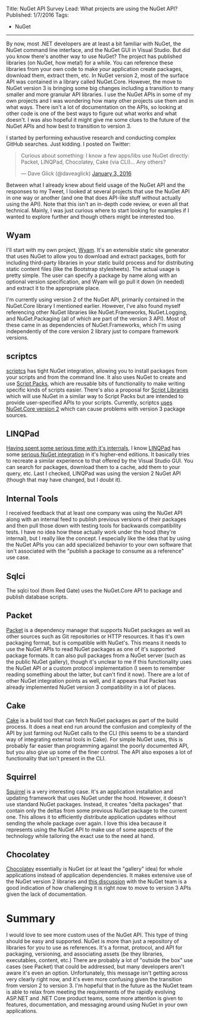 Title: NuGet API Survey
Lead: What projects are using the NuGet API?
Published: 1/7/2016
Tags:
  - NuGet
---
By now, most .NET developers are at least a bit familiar with NuGet, the NuGet command line interface, and the NuGet GUI in Visual Studio. But did you know there's another way to use NuGet? The project has published libraries (on NuGet, how meta!) for a while. You can reference these libraries from your own code to make *your* application create packages, download them, extract them, etc. In NuGet version 2, most of the surface API was contained in a library called NuGet.Core. However, the move to NuGet version 3 is bringing some big changes including a transition to many smaller and more granular API libraries. I use the NuGet APIs in some of my own projects and I was wondering how many other projects use them and in what ways. There isn't a lot of documentation on the APIs, so looking at other code is one of the best ways to figure out what works and what doesn't. I was also hopeful it might give me some clues to the future of the NuGet APIs and how best to transition to version 3.

I started by performing exhaustive research and conducting complex GitHub searches. Just kidding. I posted on Twitter:

<blockquote class="twitter-tweet" lang="en"><p lang="en" dir="ltr">Curious about something: I know a few apps/libs use NuGet directly: Packet, LINQPad, Chocolatey, Cake (via CLI)... Any others?</p>&mdash; Dave Glick (@daveaglick) <a href="https://twitter.com/daveaglick/status/683654871380312064">January 3, 2016</a></blockquote>
<script async src="//platform.twitter.com/widgets.js" charset="utf-8"></script>

Between what I already knew about field usage of the NuGet API and the responses to my Tweet, I looked at several projects that use the NuGet API in one way or another (and one that does API-like stuff without actually using the API). Note that this isn't an in-depth code review, or even all that technical. Mainly, I was just curious where to start looking for examples if I wanted to explore further and though others might be interested too.

## Wyam

I'll start with my own project, [Wyam](https://github.com/Wyamio/Wyam). It's an extensible static site generator that uses NuGet to allow you to download and extract packages, both for including third-party libraries in your static build process and for distributing static content files (like the Bootstrap stylesheets). The actual usage is pretty simple. The user can specify a package by name along with an optional version specification, and Wyam will go pull it down (in needed) and extract it to the appropriate place.

I'm currently using version 2 of the NuGet API, primarily contained in the NuGet.Core library I mentioned earlier. However, I've also found myself referencing other NuGet libraries like NuGet.Frameworks, NuGet.Logging, and NuGet.Packaging (all of which are part of the version 3 API). Most of these came in as dependencies of NuGet.Frameworks, which I'm using independently of the core version 2 library just to compare framework versions.

## scriptcs

[scriptcs](http://scriptcs.net/) has tight NuGet integration, allowing you to install packages from your scripts and from the command line. It also uses NuGet to create and use [Script Packs](https://github.com/scriptcs/scriptcs/wiki/Script-Packs), which are reusable bits of functionality to make writing specific kinds of scripts easier. There's also a proposal for [Script Libraries](https://github.com/scriptcs/scriptcs/wiki/Script-Libraries) which will use NuGet in a similar way to Script Packs but are intended to provide user-specified APIs to your scripts. Currently, scriptcs [uses NuGet.Core version 2](https://github.com/scriptcs/scriptcs/wiki/NuGet-v3) which can cause problems with version 3 package sources.

## LINQPad

[Having spent some serious time with it's internals](/posts/announcing-linqpad-codeanalysis), I know [LINQPad](https://www.linqpad.net/) has some [serious NuGet integration](https://www.linqpad.net/Purchase.aspx#NuGet) in it's higher-end editions. It basically tries to recreate a similar experience to that offered by the Visual Studio GUI. You can search for packages, download them to a cache, add them to your query, etc. Last I checked, LINQPad was using the version 2 NuGet API (though that may have changed, but I doubt it). 

## Internal Tools

I received feedback that at least one company was using the NuGet API along with an internal feed to publish previous versions of their packages and then pull those down with testing tools for backwards compatibility tests. I have no idea how these actually work under the hood (they're internal), but I really like the concept. I especially like the idea that by using the NuGet APIs you can add specialized behavior to your own software that isn't associated with the "publish a package to consume as a reference" use case. 

## Sqlci

The sqlci tool (from Red Gate) uses the NuGet.Core API to package and publish database scripts. 

## Packet

[Packet](https://fsprojects.github.io/Paket/) is a dependency manager that supports NuGet packages as well as other sources such as Git repositories or HTTP resources. It has it's own packaging format, but is compatible with NuGet's. This means it needs to use the NuGet APIs to read NuGet packages as one of it's supported package formats. It can also pull packages from a NuGet server (such as the public NuGet gallery), though it's unclear to me if this functionality uses the NuGet API or a custom protocol implementation (I seem to remember reading something about the latter, but can't find it now). There are a lot of other NuGet integration points as well, and it appears that Packet has already implemented NuGet version 3 compatibility in a lot of places.

## Cake

[Cake](http://cakebuild.net/) is a build tool that can fetch NuGet packages as part of the build process. It does a neat end run around the confusion and complexity of the API by just farming out NuGet calls to the CLI (this seems to be a standard way of integrating external tools in Cake). For simple NuGet uses, this is probably far easier than programming against the poorly documented API, but you also give up some of the finer control. The API also exposes a lot of functionality that isn't present in the CLI.

## Squirrel

[Squirrel](https://github.com/Squirrel/Squirrel.Windows) is a very interesting case. It's an application installation and updating framework that uses NuGet under the hood. However, it doesn't use standard NuGet packages. Instead, it creates "delta packages" that contain only the deltas from some previous NuGet package to the current one. This allows it to efficiently distribute application updates without sending the whole package over again. I love this idea because it represents using the NuGet API to make use of some aspects of the technology while tailoring the exact use to the need at hand.

## Chocolatey

[Chocolatey](https://chocolatey.org/) essentially *is* NuGet (or at least the "gallery" idea) for whole applications instead of application dependencies. It makes extensive use of the NuGet version 2 libraries and [this discussion](https://github.com/NuGet/Home/issues/1870) with the NuGet team is a good indication of how challenging it is right now to move to version 3 APIs given the lack of documentation.


# Summary

I would love to see more custom uses of the NuGet API. This type of thing should be easy and supported. NuGet is more than just a repository of libraries for you to use as references. It's a format, protocol, and API for packaging, versioning, and associating assets (be they libraries, executables, content, etc.) There are probably a lot of "outside the box" use cases (see Packet) that could be addressed, but many developers aren't aware it's even an option. Unfortunately, this message isn't getting across very clearly right now, and it's even more confusing given the transition from version 2 to version 3. I'm hopeful that in the future as the NuGet team is able to relax from meeting the requirements of the rapidly evolving ASP.NET and .NET Core product teams, some more attention is given to features, documentation, and messaging around using NuGet in your own applications.